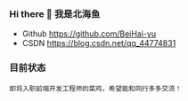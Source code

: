 ### Hi there 👋 我是北海鱼
- Github https://github.com/BeiHai-yu
- CSDN   https://blog.csdn.net/qq_44774831 

### 目前状态
    即将入职前端开发工程师的菜鸡，希望能和同行多多交流！
    
<!--
**BeiHai-yu/BeiHai-yu** is a ✨ _special_ ✨ repository because its `README.md` (this file) appears on your GitHub profile.

Here are some ideas to get you started:

- 🔭 I’m currently working on ...
- 🌱 I’m currently learning ...
- 👯 I’m looking to collaborate on ...
- 🤔 I’m looking for help with ...
- 💬 Ask me about ...
- 📫 How to reach me: ...
- 😄 Pronouns: ...
- ⚡ Fun fact: ...
-->
